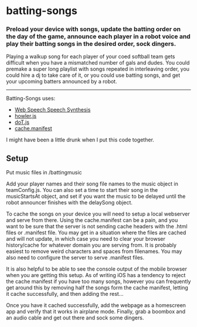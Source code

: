 # batting-songs
### Preload your device with songs, update the batting order on the day of the game, announce each player in a robot voice and play their batting songs in the desired order, sock dingers.

Playing a walkup song for each player of your coed softball team gets difficult when you have a mismatched number of gals and dudes.
You could premake a super long playlist with songs repeated in interleaving order, you could hire a dj to take care of it, or you could use batting songs, and get your upcoming batters announced by a robot.

---
Batting-Songs uses:
* [Web Speech Speech Synthesis](https://developer.mozilla.org/en-US/docs/Web/API/SpeechSynthesis)
* [howler.js](https://howlerjs.com/)
* [doT.js](http://olado.github.io/doT/index.html)
* [cache.manifest](https://developer.apple.com/library/content/documentation/iPhone/Conceptual/SafariJSDatabaseGuide/OfflineApplicationCache/OfflineApplicationCache.html)

I might have been a little drunk when I put this code together.

## Setup

Put music files in /battingmusic

Add your player names and their song file names to the music object in teamConfig.js.  You can also set a time to start their song in the musicStartsAt object, and set if you want the music to be delayed until the robot announcer finishes with the delaySong object.

To cache the songs on your device you will need to setup a local webserver and serve from there.  Using the cache.manifest can be a pain, and you want to be sure that the server is not sending cache headers with the .html files or .manifest file.  You may get in a  situation where the files are cached and will not update, in which case you need to clear your browser history/cache for whatever domain you are serving from.  It is probably easiest to remove weird characters and spaces from filenames.  You may also need to configure the server to serve .manifest files.

It is also helpful to be able to see the console output of the mobile browser when you are getting this setup.  As of writing iOS has a tendency to reject the cache manifest if you have too many songs, however you can frequently get around this by removing half the songs form the cache manifest, letting it cache successfully, and then adding the rest...

Once you have it cached successfully, add the webpage as a homescreen app and verify that it works in airplane mode.  Finally, grab a boombox and an audio cable and get out there and sock some dingers.
